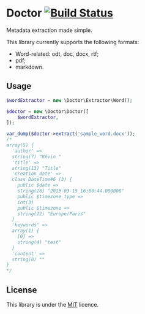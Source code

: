 Doctor [![Build Status](https://travis-ci.org/K-Phoen/Doctor.svg?branch=master)](https://travis-ci.org/K-Phoen/Doctor)
======

Metadata extraction made simple.

This library currently supports the following formats:

  * Word-related: odt, doc, docx, rtf;
  * pdf;
  * markdown.

Usage
-----

```php
$wordExtractor = new \Doctor\Extractor\Word();

$doctor = new \Doctor\Doctor([
    $wordExtractor,
]);

var_dump($doctor->extract('sample_word.docx'));
/*
array(5) {
  'author' =>
  string(7) "Kévin "
  'title' =>
  string(13) "Title"
  'creation_date' =>
  class DateTime#6 (3) {
    public $date =>
    string(26) "2015-03-15 16:00:44.000000"
    public $timezone_type =>
    int(3)
    public $timezone =>
    string(12) "Europe/Paris"
  }
  'keywords' =>
  array(1) {
    [0] =>
    string(4) "test"
  }
  'content' =>
  string(0) ""
}
*/
```

License
-------

This library is under the [MIT](LICENSE) licence.
